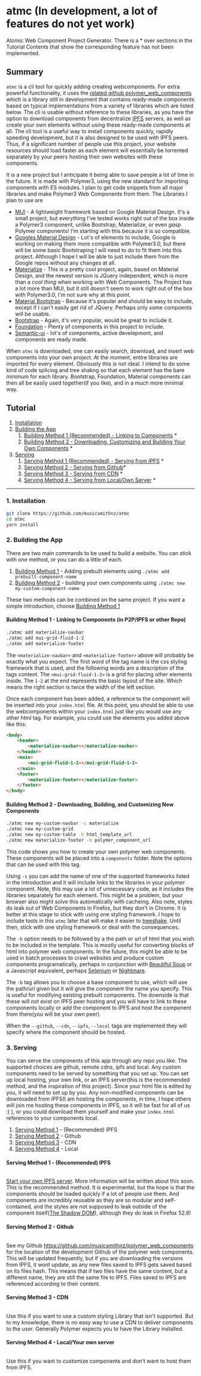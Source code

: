 # atmc (In development, a lot of features do not yet work)
Atomic Web Component Project Generator. There is a * over sections in the Tutorial Contents that show the corresponding feature has not been implemented.

## Summary

`atmc` is a cli tool for quickly adding creating webcomponents. For extra powerful functionality, it uses the [related github polymer_web_components](https://github.com/musicsmithnz/polymer_web_components) which is a library still in development that contains ready-made components based on typical implementations from a variety of libraries which are listed below. The cli is usable without reference to these libraries, as you have the option to download components from decentralize [IPFS](https://ipfs.io) servers, as well as create your own elements without using these ready-made components at all. The cli tool is a useful way to install components quickly, rapidly speeding development, but it is also designed to be used with IPFS peers. Thus, if a significant number of people use this project, your website resources should load faster as each element will essentially be torrented separately by your peers hosting their own websites with these components.

It is a new project but I anticipate it being able to save people a lot of time in the future. It is made with Polymer3, using the new standard for importing components with ES modules. I plan to get code snippets from all major libraries and make Polymer3 Web Components from them. The Libraries I plan to use are

* [MUI](https://www.muicss.com) - A lightweight framework based on Google Material Design. It's a small project, but everything I've tested works right out of the box inside a Polymer3 component, unlike Bootstrap, Materialize, or even *gasp* Polymer components! I'm starting with this because it is so compatible.
* [Googles Material Design](https://material.io) - Lot's of elements to include, Google is working on making them more compatible with Polymer3.0, but there will be some basic Bootstraping I will need to do to fit them into this project. Although I hope I will be able to just include them from the Google repos without any changes at all.
* [Materialize](http://next.materializecss.com) - This is a pretty cool project, again, based on Material Design, and the newest version is JQuery independent, which is more than a *cool thing* when working with Web Components. The Project has a lot more than MUI, but it still doesn't seem to work right out of the box with Polymer3.0, I'm not sure why at this point.
* [Material Bootstrap](https://mdbootstrap.com)    - Because it's popular and should be easy to include, except if I can't easily get rid of JQuery. Perhaps only some compoents will be usable.
* [Bootstrap](https://getbootstrap.com) - Again, it's very popular, would be     great to include it.
* [Foundation](https://foundation.zurb.com) - Plenty of components in  this project to include.
* [Semantic-ui](https://semantic-ui.com/) - lot's of components, active develepmont, and components are ready made.

When `atmc` is downloaded, one can easily search, download, and insert web components into your own project. At the moment, entire libraries are imported for every element. Obviously this is not ideal. I intend to do some kind of code splicing and tree shakng so that each element has the bare minimum for each library. Bootstrap, Foundation, Material components can then all be easily used together(if you like), and in a much more minimal way. 



## Tutorial

1. [Installation](#installation)
2. [Building the App](#building)
    1. [Building Method 1 (Recommended) - Linking to Components](#building-method-1) *
    2. [Building Method 2 - Downloading, Customizing and Building Your Own Components](#building-method-2) *
3. [Serving](#serving) 
    1. [Serving Method 1 (Recommended) - Serving from IPFS](#serving-method-1) *
    2. [Serving Method 2 - Serving from Github](#serving-method-2)*
    3. [Serving Method 3 - Serving from CDN](#serving-method-3) *
    4. [Serving Method 4 - Serving from Local/Own Server](#serving-method-4) *

___

### 1. <a name="installation"></a>Installation

```bash
git clone https://github.com/musicsmithnz/atmc
cd atmc
yarn install
```

### 2. <a name="building"></a>Building the App

There are two main commands to be used to build a website. You can stick with one method, or you can do a little of each. 

1. [Building Method 1](#building-method-1) - Adding prebuilt elements using 
    `./atmc add prebuilt-component-name`
2. [Building Method 2](#building-method-2) - building your own components using 
    `./atmc new my-custom-component-name`

These two methods can be combined on the same project. If you want a simple introduction, choose [Building Method 1](#building-method-1)

#### <a name="building-method-1"></a>Building Method 1 - Linking to Components (in P2P/IPFS or other Repo)

```bash
./atmc add materialize-navbar
./atmc add mui-grid-fluid-1-2
./atmc add materialize-footer
```
The `<materialize-navbar>` and `<materialize-footer>` above will probably be exactly what you expect. The first word of the tag name is the css styling framework that is used, and the following words are a description of the tags content. The `<mui-grid-fluid-1-2>` is a grid for placing other elements inside. The `1-2` at the end represents the basic layout of the site. Which means the right section is twice the width of the left section.

Once each component has been added, a reference to the component will be inserted into your `index.html` file. At this point, you should be able to use the webcomponents within your `index.html` just like you would use any other html tag. For example, you could use the elements you added above like this:

```html
<body>
    <header>
        <materialize-navbar></materialize-navbar>
    </header>
    <main>
        <mui-grid-fluid-1-2></mui-grid-fluid-1-2>
    </main>
    <footer>
        <materialize-footer></materialize-footer>
    </footer>
</body>
```

#### <a name="building-method-2"></a>Building Method 2 - Downloading, Building, and Customizing New Components

```bash
./atmc new my-custom-navbar -s materialize
./atmc new my-custom-grid 
./atmc new my-custom-table -h html_template_url
./atmc new materialize-footer -b polymer_component_url
```

This code shows you how to create your own polymer web components. These components will be placed into a `components` folder. Note the options that can be used with this tag. 

Using `-s` you can add the name of one of the supported frameworks listed in the introduction and it will include links to the libraries in your polymer component. Note, this may use a lot of unnecessary code, as it includes the libraries separately for each element. This might be a problem, but your browser also might solve this automatically with cacheing. Also note, styles do leak out of Web Components in Firefox, but they don't in Chrome. It is better at this stage to stick with using one styling framework. I hope to include tools in this `atmc` later that will make it easier to [treeshake](https://en.wikipedia.org/wiki/Tree_shaking). Until then, stick with one styling framework or deal with the consequences.

The `-h` option needs to be followed by a the path or url of html that you wish to be included in the template. This is mostly useful for converting blocks of html into polymer web components. In the future, this might be able to be used in batch processes to crawl websites and produce custom components  programatically, perhaps in conjunction with [Beautiful Soup](https://pypi.python.org/pypi/beautifulsoup4/) or a Javascript equivalent, perhaps [Selenium](https://github.com/SeleniumHQ/selenium) or [Nightmare](https://github.com/segmentio/nightmare).

The `-b` tag allows you to choose a base component to use, which will use the path/url given but it will give the component the name you specify. This is useful for modifying existing prebuilt components. The downside is that these will not exist on IPFS peer hosting and you will have to link to these components locally or add the component to IPFS and host the component from there(you will be your own peer).

When the `--github`, `--cdn`, `--ipfs`, `--local` tags are implemented they will specify where the component should be hosted.

### 3. <a name="serving"></a>Serving

You can serve the components of this app through any repo you like. The supported choices are github, remote cdns, ipfs and local. Any custom components need to be served by something that you set up. You can set up local hosting, your own link, or an IPFS server(this is the recommended method, and the inspiration of this project). Since your html file is edited by you, it will need to set up by you. 
Any non-modified components can be downloaded from IPFS(I am hosting the components, in time, I hope others will join me hosting these components in IPFS, so it will be fast for all of us :) ), or you could download them yourself and make your `index.html` references to your components local. 


1. [Serving Method 1](#serving-method-1) - (Recommended) IPFS 
2. [Serving Method 2](#serving-method-2) - Github
3. [Serving Method 3](#serving-method-3) - CDN
4. [Serving Method 4](#serving-method-4) - Local


#### <a name="serving-method-1"></a>Serving Method 1 - (Recommended) IPFS

```bash

```

[Start your own IPFS server](https://www.youtube.com/watch?v=b6Epn_-vaqQ&t=332s). More information will be written about this soon. This is the recommended method. It is experimental, but the hope is that the components should be loaded quickly if a lot of people use them. And components are incredibly reusable as they are so modular and self-contained, and the styles are not supposed to leak outside of the component itself([The Shadow DOM](https://www.webcomponents.org/community/articles/introduction-to-shadow-dom)), although they do leak in Firefox 52.6!

#### <a name="serving-method-2"></a>Serving Method 2 - Github

```bash

```
See my Github https://github.com/musicsmithnz/polymer_web_components for the location of the development Github of the polymer web components. This will be updated frequently, but if you are downloading the versions from IPFS, it wont update, as any new files saved to IPFS gets saved based on its files hash. This means that if two files have the same content, but a different name, they are still the same file to IPFS. Files saved to IPFS are referenced according to their content.

#### <a name="serving-method-3"></a>Serving Method 3 - CDN

```bash

```
Use this if you want to use a custom styling Library that isn't supported. But to my knowledge, there is no easy way to use a CDN to deliver components to the user. Generally Polymer expects you to have the Library installed.

#### <a name="serving-method-4"></a>Serving Method 4 - Local/Your own server

```bash

```
Use this if you want to customize components and don't want to host them from IPFS.
